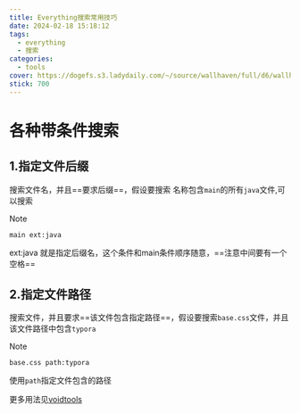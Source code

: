 ```yaml
---
title: Everything搜索常用技巧
date: 2024-02-18 15:18:12
tags:
  - everything
  - 搜索
categories:
  - tools
cover: https://dogefs.s3.ladydaily.com/~/source/wallhaven/full/d6/wallhaven-d6dvdl.png?w=2560&h=1440&fmt=webp
stick: 700
---
```


# 各种带条件搜索

## 1.指定文件后缀

搜索文件名，并且==要求后缀==，假设要搜索 名称包含`main`的所有`java`文件,可以搜索

> [!note] 
>
> `main ext:java `
>
> ext:java 就是指定后缀名，这个条件和main条件顺序随意，==注意中间要有一个空格==

## 2.指定文件路径

搜索文件，并且要求==该文件包含指定路径==，假设要搜索`base.css`文件，并且该文件路径中包含`typora`

> [!note]
>
> `base.css path:typora`
>
> 使用`path`指定文件包含的路径



更多用法见[voidtools](https://www.voidtools.com/zh-cn/)
